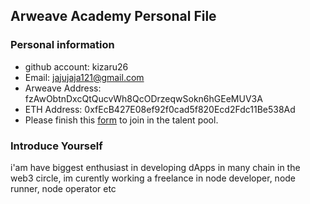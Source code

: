 ## Arweave Academy Personal File

### Personal information

- github account: kizaru26
- Email: jajujaja121@gmail.com
- Arweave Address: fzAwObtnDxcQtQucvWh8QcODrzeqwSokn6hGEeMUV3A
- ETH Address: 0xfEcB427E08ef92f0cad5f820Ecd2Fdc11Be538Ad
- Please finish this [form](https://docs.google.com/forms/d/e/1FAIpQLSfWA5fIIcBgmRppm3jNz5vmf9Mai_QMVil-2pO4r7YKn_Zhtw/viewform?usp=sf_link) to join in the talent pool.

### Introduce Yourself
 i'am have biggest enthusiast in developing dApps in many chain in the web3 circle, im curently working a freelance in node developer, node runner, node operator etc
